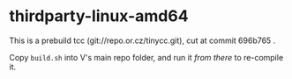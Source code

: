 # thirdparty-linux-amd64

This is a prebuild tcc (git://repo.or.cz/tinycc.git), cut at commit 696b765 .

Copy `build.sh` into V's main repo folder, and run it *from there* to re-compile it.
